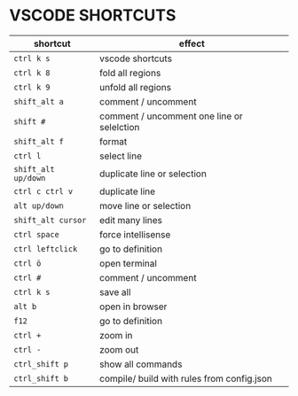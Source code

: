# VSCODE SHORTCUTS

| shortcut | effect |
| --- | --- |
| `ctrl k s` | vscode shortcuts |
| `ctrl k 8` | fold all regions |
| `ctrl k 9` | unfold all regions |
| `shift_alt a` | comment / uncomment |
| `shift #` | comment / uncomment one line or selelction|
| `shift_alt f` | format |
| `ctrl l` | select line |
| `shift_alt up/down` | duplicate line or selection |
| `ctrl c ctrl v` | duplicate line |
| `alt up/down` | move line or selection |
| `shift_alt cursor` | edit many lines |
| `ctrl space` | force intellisense |
| `ctrl leftclick` | go to definition |
| `ctrl ö` | open terminal |
| `ctrl #` | comment / uncomment |
| `ctrl k s` | save all |
| `alt b` | open in browser |
| `f12` | go to definition |
| `ctrl +` | zoom in |
| `ctrl -` | zoom out |
| `ctrl_shift p` | show all commands |
| `ctrl_shift b` | compile/ build  with rules from config.json |
